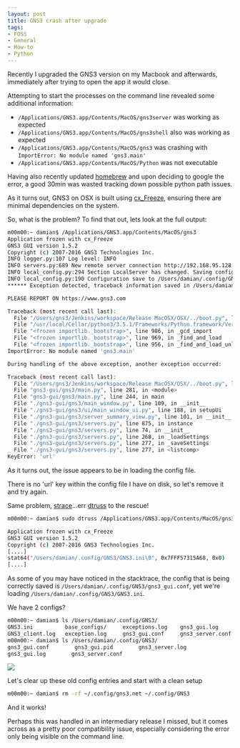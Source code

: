 ```yaml
---
layout: post
title: GNS3 crash after upgrade
tags:
- FOSS
- General
- How-to
- Python
---
```


Recently I upgraded the GNS3 version on my Macbook and afterwards,
immediately after trying to open the app it would close.

Attempting to start the processes on the command line revealed some
additional information:

* `/Applications/GNS3.app/Contents/MacOS/gns3server` was working as expected
* `/Applications/GNS3.app/Contents/MacOS/gns3shell` also was working as expected
* `/Applications/GNS3.app/Contents/MacOS/gns3` was crashing with `ImportError: No module named 'gns3.main'`
* `/Applications/GNS3.app/Contents/MacOS/Python` was not executable

Having also recently updated [homebrew](http://brew.sh/) and upon deciding to google the error,
a good 30min was wasted tracking down possible python path issues.

As it turns out, GNS3 on OSX is built using [cx_Freeze](https://cx-freeze.readthedocs.io/en/latest/),
ensuring there are minimal dependencies on the system.

So, what is the problem? To find that out, lets look at the full output:

```bash
m00m00:~ damian$ /Applications/GNS3.app/Contents/MacOS/gns3
Application frozen with cx_Freeze
GNS3 GUI version 1.5.2
Copyright (c) 2007-2016 GNS3 Technologies Inc.
INFO logger.py:107 Log level: INFO
INFO servers.py:689 New remote server connection http://192.168.95.128:8000 registered
INFO local_config.py:294 Section LocalServer has changed. Saving configuration
INFO local_config.py:190 Configuration save to /Users/damian/.config/GNS3/gns3_gui.conf
****** Exception detected, traceback information saved in /Users/damian/.config/GNS3/exceptions.log ******

PLEASE REPORT ON https://www.gns3.com

Traceback (most recent call last):
  File "/Users/gns3/Jenkins/workspace/Release MacOSX/OSX/../boot.py", line 35, in <module>
  File "/usr/local/Cellar/python3/3.5.1/Frameworks/Python.framework/Versions/3.5/lib/python3.5/importlib/__init__.py", line 126, in import_module
  File "<frozen importlib._bootstrap>", line 986, in _gcd_import
  File "<frozen importlib._bootstrap>", line 969, in _find_and_load
  File "<frozen importlib._bootstrap>", line 956, in _find_and_load_unlocked
ImportError: No module named 'gns3.main'

During handling of the above exception, another exception occurred:

Traceback (most recent call last):
  File "/Users/gns3/Jenkins/workspace/Release MacOSX/OSX/../boot.py", line 46, in <module>
  File "gns3-gui/gns3/main.py", line 281, in <module>
  File "gns3-gui/gns3/main.py", line 244, in main
  File "./gns3-gui/gns3/main_window.py", line 109, in __init__
  File "./gns3-gui/gns3/ui/main_window_ui.py", line 188, in setupUi
  File "./gns3-gui/gns3/server_summary_view.py", line 101, in __init__
  File "./gns3-gui/gns3/servers.py", line 875, in instance
  File "./gns3-gui/gns3/servers.py", line 74, in __init__
  File "./gns3-gui/gns3/servers.py", line 268, in _loadSettings
  File "./gns3-gui/gns3/servers.py", line 277, in _saveSettings
  File "./gns3-gui/gns3/servers.py", line 277, in <listcomp>
KeyError: 'url'
```

As it turns out, the issue appears to be in loading the config file.

There is no 'url' key within the config file I have on disk, so let's remove it and try again.

Same problem, [strace](https://linux.die.net/man/1/strace)...err [dtruss](https://developer.apple.com/legacy/library/documentation/Darwin/Reference/ManPages/man1/dtruss.1m.html) to the rescue!

```bash
m00m00:~ damian$ sudo dtruss /Applications/GNS3.app/Contents/MacOS/gns3

Application frozen with cx_Freeze
GNS3 GUI version 1.5.2
Copyright (c) 2007-2016 GNS3 Technologies Inc.
[....]
stat64("/Users/damian/.config/GNS3/GNS3.ini\0", 0x7FFF57315A68, 0x0)                = 0 0
[....]
```

As some of you may have noticed in the stacktrace, the config that is being correctly saved is `/Users/damian/.config/GNS3/gns3_gui.conf`, yet we're loading `/Users/damian/.config/GNS3/GNS3.ini`.

We have 2 configs?

```bash
m00m00:~ damian$ ls /Users/damian/.config/GNS3/
GNS3.ini          base_configs/     exceptions.log    gns3_gui.log      gns3_server.log
GNS3_client.log   exception.log     gns3_gui.conf     gns3_server.conf
m00m00:~ damian$ ls /Users/damian/.config/GNS3/
gns3_gui.conf        gns3_gui.pid        gns3_server.log
gns3_gui.log        gns3_server.conf
```

![](http://weknowmemes.com/wp-content/uploads/2011/12/i-have-no-memory-of-this-place.jpg)

Let's clear up these old config entries and start with a clean setup

```bash
m00m00:~ damian$ rm -rf ~/.config/gns3.net ~/.config/GNS3
```

And it works!

Perhaps this was handled in an intermediary release I missed,
but it comes across as a pretty poor compatibility issue, especially considering
the error only being visible on the command line.
